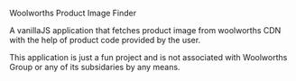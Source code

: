 Woolworths Product Image Finder

A vanillaJS application that fetches product image from woolworths CDN with the help of product code provided by the user. 


This application is just a fun project and is not associated with Woolworths Group or any of its subsidaries by any means. 